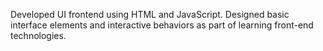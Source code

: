 Developed UI frontend using HTML and JavaScript. Designed basic interface elements and interactive behaviors as part of learning front-end technologies.
